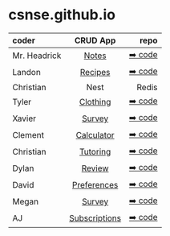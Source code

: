 # csnse.github.io

| coder | CRUD App | repo |
| :------------------- | :----------: | ----------: |
| Mr. Headrick  | [Notes](https://master.d3rxz4q46ualig.amplifyapp.com/)     | [➡️ code](https://github.com/csn-bot)       |
| Landon     | [Recipes](https://master.d3mlatfxeg8eej.amplifyapp.com)  | [➡️ code](https://github.com/LandonB5/reactapp3)    |
| Christian  | Nest     | Redis       |
| Tyler  | [Clothing](https://master.d2bo7ras3cl1be.amplifyapp.com)     | [➡️ code](https://github.com/tmastrangelo/amplifyapp2)       |
| Xavier  | [Survey](https://master.d3e0cdy5iwwhqs.amplifyapp.com/)     | [➡️ code](https://github.com/xbb73/xsurveyapp)       |
| Clement  | [Calculator](https://master.dhr0czf0wles2.amplifyapp.com/)     | [➡️ code](https://github.com/Clement-Wright/redoapp2)       |
| Christian  | [Tutoring](https://master.d1qpdj5ao982pp.amplifyapp.com/)     | [➡️ code](https://github.com/cdiaz2024/tutoruiapp)       |
| Dylan  | [Review](https://master.d3c0rktuijxvux.amplifyapp.com/)     | [➡️ code](https://github.com/dbaer2025/midterm1)       |
| David  | [Preferences](https://master.d2ls4m7uqru7rh.amplifyapp.com/)     | [➡️ code](https://github.com/Daveyd423/app10)       |
| Megan  | [Survey](https://master.d2ybyitz30a9pb.amplifyapp.com/)     | [➡️ code](https://github.com/MeganHeadrick/r3box)       |
| AJ  | [Subscriptions](https://master.drp1qksbll5hd.amplifyapp.com/)     | [➡️ code]((https://github.com/AmazingAJ10/subs3))       |
